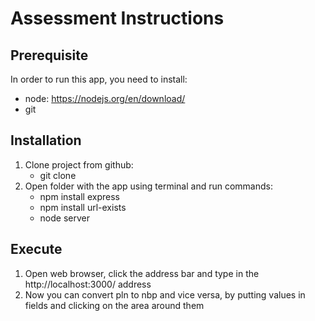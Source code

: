 # Assessment Instructions
## Prerequisite
In order to run this app, you need to install:
   * node: https://nodejs.org/en/download/
   * git
## Installation
1. Clone project from github:
   * git clone 
3. Open folder with the app using terminal and run commands:
   * npm install express
   * npm install url-exists
   * node server
## Execute
1. Open web browser, click the address bar and type in the http://localhost:3000/ address
2. Now you can convert pln to nbp and vice versa, by putting values in fields and clicking on the area around them
